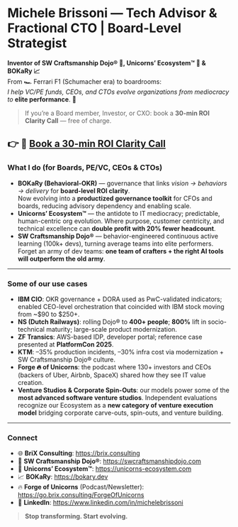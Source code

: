 # Michele Brissoni — Tech Advisor & Fractional CTO | Board-Level Strategist  

**Inventor of SW Craftsmanship Dojo® 🥋, Unicorns’ Ecosystem™ 🦄 & BOKaRy 📈**  
From 🏎️ Ferrari F1 (Schumacher era) to boardrooms:  
_I help VC/PE funds, CEOs, and CTOs evolve organizations from mediocracy to_ **elite performance**. 🥇  


> If you’re a Board member, Investor, or CXO: book a **30-min ROI Clarity Call** — free of charge.

 
👉 📅 [Book a 30-min ROI Clarity Call](https://calendar.app.google/PcALgpkXUP63dwaE8)  
---

### What I do (for Boards, PE/VC, CEOs & CTOs)
- **BOKaRy (Behavioral-OKR)** — governance that links *vision → behaviors → delivery* for **board-level ROI clarity**.  
  Now evolving into a **productized governance toolkit** for CFOs and boards, reducing advisory dependency and enabling scale.  
- **Unicorns’ Ecosystem™** — the antidote to IT mediocracy; predictable, human-centric org evolution. Where purpose, customer centricity, and technical excellence can **double profit with 20% fewer headcount**.  
- **SW Craftsmanship Dojo®** — behavior-engineered continuous active learning (100k+ devs), turning average teams into elite performers.  
  Forget an army of dev teams: **one team of crafters + the right AI tools will outperform the old army**.  

---

### Some of our use cases
- **IBM CIO**: OKR governance + DORA used as PwC-validated indicators; enabled CEO-level orchestration that coincided with IBM stock moving from ~$90 to $250+.  
- **NS (Dutch Railways)**: rolling Dojo® to **400+ people**; **800%** lift in socio-technical maturity; large-scale product modernization.  
- **ZF Transics**: AWS-based IDP, developer portal; reference case presented at **PlatformCon 2025**.  
- **KTM**: –35% production incidents, –30% infra cost via modernization + SW Craftsmanship Dojo® culture.  
- **Forge 🔥 of Unicorns**: the podcast where 130+ investors and CEOs (backers of Uber, Airbnb, SpaceX) shared how they see IT value creation.  
- **Venture Studios & Corporate Spin-Outs**: our models power some of the **most advanced software venture studios**. Independent evaluations recognize our Ecosystem as a **new category of venture execution model** bridging corporate carve-outs, spin-outs, and venture building.  

---

### Connect
- 🌐 **BriX Consulting**: https://brix.consulting  
- 🥋 **SW Craftsmanship Dojo®**: https://swcraftsmanshipdojo.com  
- 🦄 **Unicorns’ Ecosystem™**: https://unicorns-ecosystem.com  
- 📈 **BOKaRy**: https://bokary.dev  
- 🔥 **Forge of Unicorns** (Podcast/Newsletter): https://go.brix.consulting/ForgeOfUnicorns  
- 💼 **LinkedIn**: https://www.linkedin.com/in/michelebrissoni  

> **Stop transforming. Start evolving.**  

